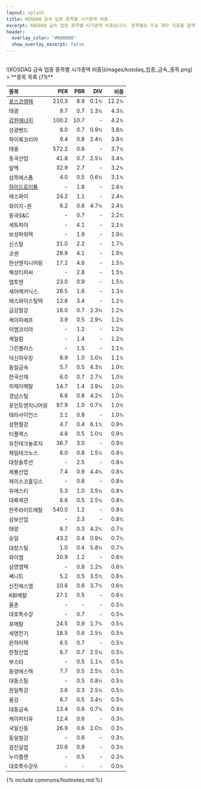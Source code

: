 ```yaml
---
layout: splash
title: KOSDAQ 금속 업종 종목별 시가총액 비중
excerpt: KOSDAQ 금속 업종 종목별 시가총액 비중입니다. 종목별로 주요 재무 지표를 함께 표시합니다.
header:
  overlay_color: "#800000"
  show_overlay_excerpt: false
---
```

<br>
![KOSDAQ 금속 업종 종목별 시가총액 비중](images/kosdaq_업종_금속_종목.png)
<br>
> **종목 목록 (71)**<a id="list"></a>

| **종목** | **PER** | **PBR** | **DIV** | **비중** |
| :------- | ------: | ------: | ------: | -------: |
| [포스코엠텍](/009520/) | 210.3 | 8.9 | 0.1<small>%</small> | 12.2<small>%</small> |
| 태광 | 9.7 | 0.7 | 1.3<small>%</small> | 4.3<small>%</small> |
| [강원에너지](/114190/) | 100.2 | 10.7 | - | 4.2<small>%</small> |
| 성광벤드 | 8.0 | 0.7 | 0.9<small>%</small> | 3.8<small>%</small> |
| 하이록코리아 | 9.4 | 0.8 | 2.4<small>%</small> | 3.8<small>%</small> |
| 태웅 | 572.2 | 0.6 | - | 3.7<small>%</small> |
| 동국산업 | 41.8 | 0.7 | 2.5<small>%</small> | 3.4<small>%</small> |
| 알멕 | 32.9 | 2.7 | - | 3.2<small>%</small> |
| 삼목에스폼 | 4.0 | 0.5 | 0.6<small>%</small> | 3.1<small>%</small> |
| [하이드로리튬](/101670/) | - | 1.8 | - | 2.6<small>%</small> |
| 에스와이 | 24.2 | 1.1 | - | 2.4<small>%</small> |
| 와이지-원 | 6.2 | 0.6 | 4.7<small>%</small> | 2.4<small>%</small> |
| 동국S&C | - | 0.7 | - | 2.2<small>%</small> |
| 세토피아 | - | 4.1 | - | 2.1<small>%</small> |
| 보성파워텍 | - | 1.9 | - | 1.9<small>%</small> |
| 신스틸 | 21.0 | 2.2 | - | 1.7<small>%</small> |
| 코센 | 28.9 | 4.1 | - | 1.6<small>%</small> |
| 한선엔지니어링 | 17.2 | 4.6 | - | 1.5<small>%</small> |
| 해성티피씨 | - | 2.8 | - | 1.5<small>%</small> |
| 엠투엔 | 23.0 | 0.9 | - | 1.5<small>%</small> |
| 세아메카닉스 | 26.5 | 1.6 | - | 1.3<small>%</small> |
| 에스와이스틸텍 | 12.8 | 3.4 | - | 1.2<small>%</small> |
| 금강철강 | 16.0 | 0.7 | 2.3<small>%</small> | 1.2<small>%</small> |
| 케이피에프 | 3.9 | 0.5 | 2.9<small>%</small> | 1.2<small>%</small> |
| 이엠코리아 | - | 1.2 | - | 1.2<small>%</small> |
| 케일럼 | - | 1.4 | - | 1.2<small>%</small> |
| 그린플러스 | - | 1.5 | - | 1.1<small>%</small> |
| 덕신하우징 | 8.9 | 1.0 | 1.0<small>%</small> | 1.1<small>%</small> |
| 동일금속 | 5.7 | 0.5 | 4.3<small>%</small> | 1.0<small>%</small> |
| 한국선재 | 6.0 | 0.7 | 2.7<small>%</small> | 1.0<small>%</small> |
| 피제이메탈 | 14.7 | 1.4 | 3.9<small>%</small> | 1.0<small>%</small> |
| 경남스틸 | 8.6 | 0.8 | 4.2<small>%</small> | 1.0<small>%</small> |
| 포인트엔지니어링 | 97.9 | 1.0 | 0.7<small>%</small> | 1.0<small>%</small> |
| 테라사이언스 | 2.1 | 0.8 | - | 1.0<small>%</small> |
| 삼현철강 | 4.7 | 0.4 | 6.1<small>%</small> | 0.9<small>%</small> |
| 티플랙스 | 4.8 | 0.5 | 1.0<small>%</small> | 0.9<small>%</small> |
| 유진테크놀로지 | 36.7 | 3.0 | - | 0.9<small>%</small> |
| 제일테크노스 | 6.0 | 0.8 | 1.5<small>%</small> | 0.8<small>%</small> |
| 대창솔루션 | - | 2.5 | - | 0.8<small>%</small> |
| 제룡산업 | 7.4 | 0.9 | 4.4<small>%</small> | 0.8<small>%</small> |
| 제이스코홀딩스 | - | 0.8 | - | 0.8<small>%</small> |
| 유에스티 | 5.3 | 1.0 | 3.5<small>%</small> | 0.8<small>%</small> |
| 대륙제관 | 6.6 | 0.5 | 2.5<small>%</small> | 0.8<small>%</small> |
| 한주라이트메탈 | 540.0 | 1.2 | - | 0.8<small>%</small> |
| 삼보산업 | - | 2.3 | - | 0.8<small>%</small> |
| 태양 | 8.7 | 0.3 | 4.2<small>%</small> | 0.7<small>%</small> |
| 승일 | 43.2 | 0.4 | 0.9<small>%</small> | 0.7<small>%</small> |
| 대창스틸 | 1.0 | 0.4 | 5.8<small>%</small> | 0.7<small>%</small> |
| 와이엠 | 20.9 | 1.2 | - | 0.6<small>%</small> |
| 삼영엠텍 | - | 0.8 | 1.2<small>%</small> | 0.6<small>%</small> |
| 쎄니트 | 5.2 | 0.5 | 3.5<small>%</small> | 0.6<small>%</small> |
| 신진에스엠 | 10.6 | 0.6 | 3.7<small>%</small> | 0.6<small>%</small> |
| KBI메탈 | 27.1 | 0.5 | - | 0.6<small>%</small> |
| 율촌 | - | - | - | 0.5<small>%</small> |
| 대호특수강 | - | 0.7 | - | 0.5<small>%</small> |
| 포메탈 | 24.5 | 0.9 | 1.7<small>%</small> | 0.5<small>%</small> |
| 세명전기 | 18.5 | 0.6 | 2.5<small>%</small> | 0.5<small>%</small> |
| 윈하이텍 | 6.5 | 0.7 | - | 0.5<small>%</small> |
| 한창산업 | 6.7 | 0.7 | 2.5<small>%</small> | 0.5<small>%</small> |
| 부스타 | - | 0.5 | 1.1<small>%</small> | 0.5<small>%</small> |
| 동양에스텍 | 7.7 | 0.5 | 2.5<small>%</small> | 0.5<small>%</small> |
| 대동스틸 | - | 0.5 | 0.8<small>%</small> | 0.5<small>%</small> |
| 원일특강 | 3.6 | 0.3 | 2.5<small>%</small> | 0.5<small>%</small> |
| 풍강 | 8.7 | 0.5 | 3.4<small>%</small> | 0.5<small>%</small> |
| 대동금속 | 13.4 | 0.6 | 0.7<small>%</small> | 0.4<small>%</small> |
| 케이피티유 | 12.4 | 0.6 | - | 0.3<small>%</small> |
| 국일신동 | 26.9 | 0.6 | 2.0<small>%</small> | 0.3<small>%</small> |
| 동일철강 | - | 0.6 | - | 0.3<small>%</small> |
| 광진실업 | 20.6 | 0.9 | - | 0.3<small>%</small> |
| 누리플랜 | - | 0.5 | - | 0.3<small>%</small> |
| 대호특수강우 | - | - | - | 0.0<small>%</small> |

{% include commons/footnotes.md %}